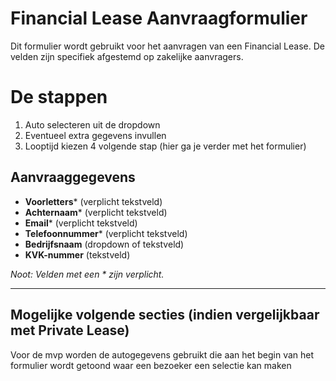 # Financial Lease Aanvraagformulier

Dit formulier wordt gebruikt voor het aanvragen van een Financial Lease. De velden zijn specifiek afgestemd op zakelijke aanvragers.

# De stappen

1. Auto selecteren uit de dropdown
2. Eventueel extra gegevens invullen
3. Looptijd kiezen
4 volgende stap (hier ga je verder met het formulier)

## Aanvraaggegevens

- **Voorletters*** (verplicht tekstveld)
- **Achternaam*** (verplicht tekstveld)
- **Email*** (verplicht tekstveld)
- **Telefoonnummer*** (verplicht tekstveld)
- **Bedrijfsnaam** (dropdown of tekstveld)
- **KVK-nummer** (tekstveld)

_Noot: Velden met een * zijn verplicht._

---

## Mogelijke volgende secties (indien vergelijkbaar met Private Lease)

Voor de mvp worden de autogegevens gebruikt die aan het begin van het formulier wordt getoond waar een bezoeker een selectie kan maken
